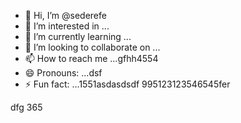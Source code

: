 - 👋 Hi, I’m @sederefe
- 👀 I’m interested in ...
- 🌱 I’m currently learning ...
- 💞️ I’m looking to collaborate on ...
- 📫 How to reach me ...gfhh4554
- 😄 Pronouns: ...dsf
- ⚡ Fun fact: ...1551asdasdsdf
995123123546545fer
<!---sdf45
sederefe/sederefe is a ✨ special ✨ repository because its `README.md` (this 53file) appears on your GitHub profile.
You can click the Preview link to take a look fsdat your fsd45.52
--->
dfg
365
